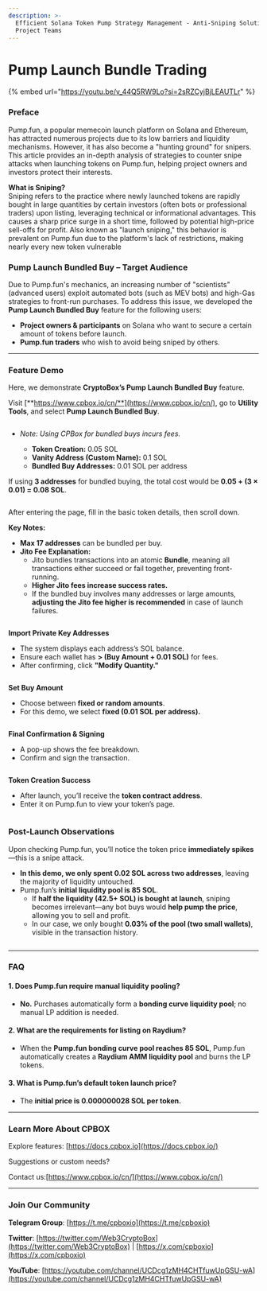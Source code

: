 ```yaml
---
description: >-
  Efficient Solana Token Pump Strategy Management - Anti-Sniping Solution for
  Project Teams
---
```


# Pump Launch Bundle Trading

{% embed url="https://youtu.be/v_44Q5RW9Lo?si=2sRZCyjBjLEAUTLr" %}

### **Preface**

Pump.fun, a popular memecoin launch platform on Solana and Ethereum, has attracted numerous projects due to its low barriers and liquidity mechanisms. However, it has also become a "hunting ground" for snipers. This article provides an in-depth analysis of strategies to counter snipe attacks when launching tokens on Pump.fun, helping project owners and investors protect their interests.

**What is Sniping?**\
Sniping refers to the practice where newly launched tokens are rapidly bought in large quantities by certain investors (often bots or professional traders) upon listing, leveraging technical or informational advantages. This causes a sharp price surge in a short time, followed by potential high-price sell-offs for profit. Also known as "launch sniping," this behavior is prevalent on Pump.fun due to the platform's lack of restrictions, making nearly every new token vulnerable

### **Pump Launch Bundled Buy – Target Audience**

Due to Pump.fun's mechanics, an increasing number of "scientists" (advanced users) exploit automated bots (such as MEV bots) and high-Gas strategies to front-run purchases. To address this issue, we developed the **Pump Launch Bundled Buy** feature for the following users:

* **Project owners & participants** on Solana who want to secure a certain amount of tokens before launch.
* **Pump.fun traders** who wish to avoid being sniped by others.

***

### **Feature Demo**

Here, we demonstrate **CryptoBox’s Pump Launch Bundled Buy** feature.

Visit [**https://www.cpbox.io/cn/**](https://www.cpbox.io/cn/), go to **Utility Tools**, and select **Pump Launch Bundled Buy**.

<figure><img src="../../.gitbook/assets/image (15).png" alt=""><figcaption></figcaption></figure>

*   _Note: Using CPBox for bundled buys incurs fees._

    * **Token Creation:** 0.05 SOL
    * **Vanity Address (Custom Name):** 0.1 SOL
    * **Bundled Buy Addresses:** 0.01 SOL per address



&#x20;If using **3 addresses** for bundled buying, the total cost would be **0.05 + (3 × 0.01) = 0.08 SOL**.

<figure><img src="../../.gitbook/assets/image (1) (1).png" alt=""><figcaption></figcaption></figure>

After entering the page, fill in the basic token details, then scroll down.

**Key Notes:**

* **Max 17 addresses** can be bundled per buy.
* **Jito Fee Explanation:**
  * Jito bundles transactions into an atomic **Bundle**, meaning all transactions either succeed or fail together, preventing front-running.
  * **Higher Jito fees increase success rates.**
  * If the bundled buy involves many addresses or large amounts, **adjusting the Jito fee higher is recommended** in case of launch failures.

<figure><img src="../../.gitbook/assets/image (2) (1).png" alt=""><figcaption></figcaption></figure>

**Import Private Key Addresses**

* The system displays each address’s SOL balance.
* Ensure each wallet has **> (Buy Amount + 0.01 SOL)** for fees.
* After confirming, click **"Modify Quantity."**

<figure><img src="../../.gitbook/assets/image (3) (1).png" alt=""><figcaption></figcaption></figure>

**Set Buy Amount**

* Choose between **fixed or random amounts**.
* For this demo, we select **fixed (0.01 SOL per address).**

<figure><img src="../../.gitbook/assets/image (5) (1).png" alt=""><figcaption></figcaption></figure>

**Final Confirmation & Signing**

* A pop-up shows the fee breakdown.
* Confirm and sign the transaction.

<figure><img src="../../.gitbook/assets/image (7) (1).png" alt=""><figcaption></figcaption></figure>

**Token Creation Success**

* After launch, you’ll receive the **token contract address**.
* Enter it on Pump.fun to view your token’s page.

<figure><img src="../../.gitbook/assets/image (8) (1).png" alt=""><figcaption></figcaption></figure>

### **Post-Launch Observations**

Upon checking Pump.fun, you’ll notice the token price **immediately spikes**—this is a snipe attack.

* **In this demo, we only spent 0.02 SOL across two addresses**, leaving the majority of liquidity untouched.
* Pump.fun’s **initial liquidity pool is 85 SOL**.
  * If **half the liquidity (42.5+ SOL) is bought at launch**, sniping becomes irrelevant—any bot buys would **help pump the price**, allowing you to sell and profit.
  * In our case, we only bought **0.03% of the pool (two small wallets)**, visible in the transaction history.

<figure><img src="../../.gitbook/assets/image (10) (1).png" alt=""><figcaption></figcaption></figure>

***

### **FAQ**

#### **1. Does Pump.fun require manual liquidity pooling?**

* **No.** Purchases automatically form a **bonding curve liquidity pool**; no manual LP addition is needed.

#### **2. What are the requirements for listing on Raydium?**

* When the **Pump.fun bonding curve pool reaches 85 SOL**, Pump.fun automatically creates a **Raydium AMM liquidity pool** and burns the LP tokens.

#### **3. What is Pump.fun’s default token launch price?**

* The **initial price is 0.000000028 SOL per token.**

***

### **Learn More About CPBOX** <a href="#learn-more-about-cpbox" id="learn-more-about-cpbox"></a>

Explore features: [https://docs.cpbox.io](https://docs.cpbox.io/)

Suggestions or custom needs?

Contact us:[https://www.cpbox.io/cn/](https://www.cpbox.io/cn/)

***

### **Join Our Community** <a href="#join-our-community" id="join-our-community"></a>

**Telegram Group**: [https://t.me/cpboxio](https://t.me/cpboxio)

**Twitter**: [https://twitter.com/Web3CryptoBox](https://twitter.com/Web3CryptoBox) | [https://x.com/cpboxio](https://x.com/cpboxio)

**YouTube**: [https://youtube.com/channel/UCDcg1zMH4CHTfuwUpGSU-wA](https://youtube.com/channel/UCDcg1zMH4CHTfuwUpGSU-wA)
